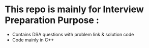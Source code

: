 # This repo is mainly for Interview Preparation Purpose :

- Contains DSA questions with problem link & solution code
- Code mainly in C++
